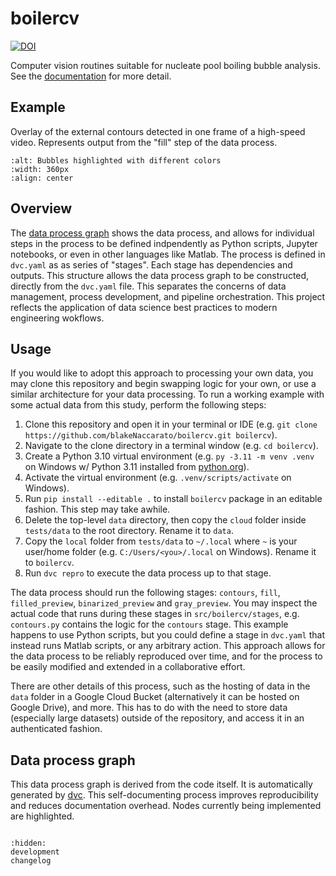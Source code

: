 # boilercv

[![DOI](https://zenodo.org/badge/503551174.svg)](https://zenodo.org/badge/latestdoi/503551174)

Computer vision routines suitable for nucleate pool boiling bubble analysis. See the [documentation](https://blakenaccarato.github.io/boilercv/) for more detail.

## Example

Overlay of the external contours detected in one frame of a high-speed video. Represents output from the "fill" step of the data process.

```{image} _static/multicolor.png
:alt: Bubbles highlighted with different colors
:width: 360px
:align: center
```

## Overview

The [data process graph](#data-process-graph) shows the data process, and allows for individual steps in the process to be defined indpendently as Python scripts, Jupyter notebooks, or even in other languages like Matlab. The process is defined in `dvc.yaml` as as series of "stages". Each stage has dependencies and outputs. This structure allows the data process graph to be constructed, directly from the `dvc.yaml` file. This separates the concerns of data management, process development, and pipeline orchestration. This project reflects the application of data science best practices to modern engineering wokflows.

## Usage

If you would like to adopt this approach to processing your own data, you may clone this repository and begin swapping logic for your own, or use a similar architecture for your data processing. To run a working example with some actual data from this study, perform the following steps:

1. Clone this repository and open it in your terminal or IDE (e.g. `git clone https://github.com/blakeNaccarato/boilercv.git boilercv`).
2. Navigate to the clone directory in a terminal window (e.g. `cd boilercv`).
3. Create a Python 3.10 virtual environment (e.g. `py -3.11 -m venv .venv` on Windows w/ Python 3.11 installed from [python.org](https://www.python.org/)).
4. Activate the virtual environment (e.g. `.venv/scripts/activate` on Windows).
5. Run `pip install --editable .` to install `boilercv` package in an editable fashion. This step may take awhile.
6. Delete the top-level `data` directory, then copy the `cloud` folder inside `tests/data` to the root directory. Rename it to `data`.
7. Copy the `local` folder from `tests/data` to `~/.local` where `~` is your user/home folder (e.g. `C:/Users/<you>/.local` on Windows). Rename it to `boilercv`.
8. Run `dvc repro` to execute the data process up to that stage.

The data process should run the following stages: `contours`, `fill`, `filled_preview`, `binarized_preview` and `gray_preview`. You may inspect the actual code that runs during these stages in `src/boilercv/stages`, e.g. `contours.py` contains the logic for the `contours` stage. This example happens to use Python scripts, but you could define a stage in `dvc.yaml` that instead runs Matlab scripts, or any arbitrary action. This approach allows for the data process to be reliably reproduced over time, and for the process to be easily modified and extended in a collaborative effort.

There are other details of this process, such as the hosting of data in the `data` folder in a Google Cloud Bucket (alternatively it can be hosted on Google Drive), and more. This has to do with the need to store data (especially large datasets) outside of the repository, and access it in an authenticated fashion.

## Data process graph

This data process graph is derived from the code itself. It is automatically generated by [dvc](https://dvc.org/). This self-documenting process improves reproducibility and reduces documentation overhead. Nodes currently being implemented are highlighted.

```{include} _static/dag.md
```

```{toctree}
:hidden:
development
changelog
```

